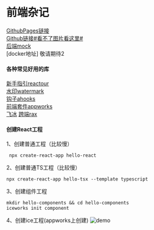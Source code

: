 # 前端杂记
[GithubPages链接](https://robin2017.github.io/frontend-notes)    
[Github链接#看不了图片看这里#](https://github.com/robin2017/frontend-notes/)      
[后端mock](https://mock.yonyoucloud.com/mock/16531/api/table/api/getList)    
[docker地址] 敬请期待2
#### 各种常见好用的库
[新手指引reactour](https://reactour.js.org/)  
[水印watermark](https://github.com/Yann-Wang/react-watermark-component#readme)  
[钩子ahooks](https://ahooks.js.org/zh-CN/)  
[前端套件appworks](https://appworks.site/)  
[飞冰](https://ice.work/docs/guide/about)
[跨端rax](https://rax.js.org/)

#### 创建React工程
1、创建普通工程（比较慢）
```
 npx create-react-app hello-react
```
2、创建普通TS工程（比较慢）
```
npx create-react-app hello-tsx --template typescript
```
3、创建组件工程
```
mkdir hello-components && cd hello-components
iceworks init component
```
4、创建ice工程(appworks上创建)
![demo](https://robin2017.github.io/frontend-notes/images/ice.jpg)